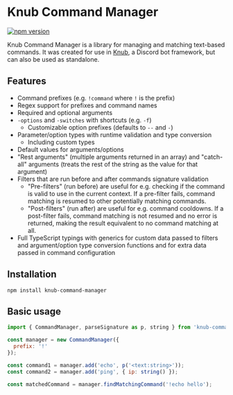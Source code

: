 # Knub Command Manager
[![npm version](https://img.shields.io/npm/v/knub-command-manager)][npm]

[npm]: https://www.npmjs.com/package/knub-command-manager

Knub Command Manager is a library for managing and matching text-based commands.
It was created for use in [Knub](https://github.com/dragory/Knub), a Discord bot
framework, but can also be used as standalone.

## Features
* Command prefixes (e.g. `!command` where `!` is the prefix)
* Regex support for prefixes and command names
* Required and optional arguments
* `-options` and `-switches` with shortcuts (e.g. `-f`)
  * Customizable option prefixes (defaults to `--` and `-`)
* Parameter/option types with runtime validation and type conversion
  * Including custom types
* Default values for arguments/options
* "Rest arguments" (multiple arguments returned in an array) and "catch-all"
  arguments (treats the rest of the string as the value for that argument)
* Filters that are run before and after commands signature validation
  * "Pre-filters" (run before) are useful for e.g. checking if the command is
    valid to use in the current context. If a pre-filter fails, command matching
    is resumed to other potentially matching commands.
  * "Post-filters" (run after) are useful for e.g. command cooldowns. If a
    post-filter fails, command matching is not resumed and no error is returned,
    making the result equivalent to no command matching at all.
* Full TypeScript typings with generics for custom data passed to filters and
  argument/option type conversion functions and for extra data passed in command
  configuration

## Installation
`npm install knub-command-manager`

## Basic usage

```js
import { CommandManager, parseSignature as p, string } from 'knub-command-manager';

const manager = new CommandManager({
  prefix: '!'
});

const command1 = manager.add('echo', p('<text:string>'));
const command2 = manager.add('ping', { ip: string() });

const matchedCommand = manager.findMatchingCommand('!echo hello');
```
